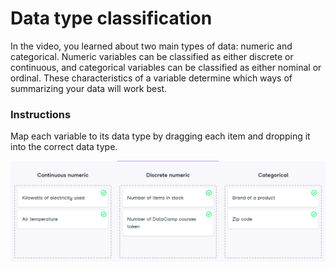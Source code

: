 # Data type classification
In the video, you learned about two main types of data: numeric and categorical. Numeric variables can be classified as either discrete or continuous, and categorical variables can be classified as either nominal or ordinal. These characteristics of a variable determine which ways of summarizing your data will work best.

### Instructions

Map each variable to its data type by dragging each item and dropping it into the correct data type.

![alt text](Data-type-classification.png)